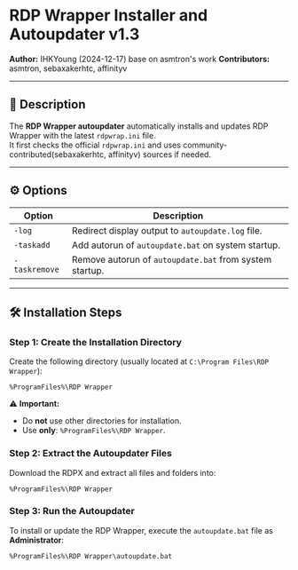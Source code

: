 # RDP Wrapper Installer and Autoupdater v1.3 

**Author:**  IHKYoung (2024-12-17) base on asmtron's work
**Contributors:** asmtron, sebaxakerhtc, affinityv

---

## 🎯 **Description**  

The **RDP Wrapper autoupdater** automatically installs and updates RDP Wrapper with the latest `rdpwrap.ini` file.  
It first checks the official `rdpwrap.ini` and uses community-contributed(sebaxakerhtc, affinityv) sources if needed.  

---

## ⚙️ **Options**  

| Option       | Description                                               |
| ------------ | --------------------------------------------------------- |
| `-log`       | Redirect display output to `autoupdate.log` file.         |
| `-taskadd`   | Add autorun of `autoupdate.bat` on system startup.        |
| `-taskremove`| Remove autorun of `autoupdate.bat` from system startup.   |

---

## 🛠️ **Installation Steps**  

### Step 1: Create the Installation Directory  
Create the following directory (usually located at `C:\Program Files\RDP Wrapper`):  

```plaintext
%ProgramFiles%\RDP Wrapper
```

⚠️ **Important:**  
- Do **not** use other directories for installation.  
- Use **only**: `%ProgramFiles%\RDP Wrapper`.  


### Step 2: Extract the Autoupdater Files  
Download the RDPX and extract all files and folders into:  

```plaintext
%ProgramFiles%\RDP Wrapper
```

### Step 3: Run the Autoupdater  
To install or update the RDP Wrapper, execute the `autoupdate.bat` file as **Administrator**:

```plaintext
%ProgramFiles%\RDP Wrapper\autoupdate.bat
```
